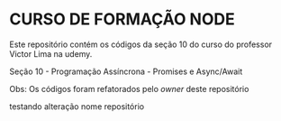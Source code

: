 # CURSO DE FORMAÇÃO NODE

Este repositório contém os códigos da seção 10 do curso do professor Victor Lima na udemy.

Seção 10 - Programação Assíncrona - Promises e Async/Await

Obs: Os códigos foram refatorados pelo *owner* deste repositório

testando alteração nome repositório